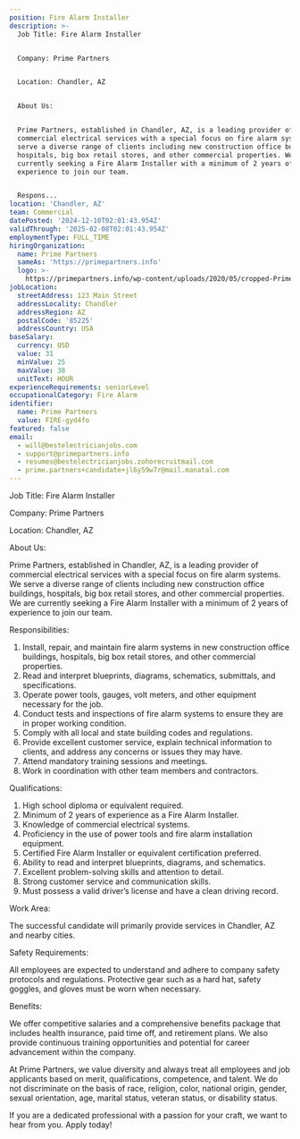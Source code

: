 ```yaml
---
position: Fire Alarm Installer
description: >-
  Job Title: Fire Alarm Installer


  Company: Prime Partners


  Location: Chandler, AZ


  About Us:


  Prime Partners, established in Chandler, AZ, is a leading provider of
  commercial electrical services with a special focus on fire alarm systems. We
  serve a diverse range of clients including new construction office buildings,
  hospitals, big box retail stores, and other commercial properties. We are
  currently seeking a Fire Alarm Installer with a minimum of 2 years of
  experience to join our team.


  Respons...
location: 'Chandler, AZ'
team: Commercial
datePosted: '2024-12-10T02:01:43.954Z'
validThrough: '2025-02-08T02:01:43.954Z'
employmentType: FULL_TIME
hiringOrganization:
  name: Prime Partners
  sameAs: 'https://primepartners.info'
  logo: >-
    https://primepartners.info/wp-content/uploads/2020/05/cropped-Prime-Partners-Logo-NO-BG-1-1.png
jobLocation:
  streetAddress: 123 Main Street
  addressLocality: Chandler
  addressRegion: AZ
  postalCode: '85225'
  addressCountry: USA
baseSalary:
  currency: USD
  value: 31
  minValue: 25
  maxValue: 38
  unitText: HOUR
experienceRequirements: seniorLevel
occupationalCategory: Fire Alarm
identifier:
  name: Prime Partners
  value: FIRE-gyd4fo
featured: false
email:
  - will@bestelectricianjobs.com
  - support@primepartners.info
  - resumes@bestelectricianjobs.zohorecruitmail.com
  - prime.partners+candidate+jl6y59w7r@mail.manatal.com
---
```




Job Title: Fire Alarm Installer

Company: Prime Partners

Location: Chandler, AZ

About Us:

Prime Partners, established in Chandler, AZ, is a leading provider of commercial electrical services with a special focus on fire alarm systems. We serve a diverse range of clients including new construction office buildings, hospitals, big box retail stores, and other commercial properties. We are currently seeking a Fire Alarm Installer with a minimum of 2 years of experience to join our team.

Responsibilities:

1. Install, repair, and maintain fire alarm systems in new construction office buildings, hospitals, big box retail stores, and other commercial properties.
2. Read and interpret blueprints, diagrams, schematics, submittals, and specifications.
3. Operate power tools, gauges, volt meters, and other equipment necessary for the job.
4. Conduct tests and inspections of fire alarm systems to ensure they are in proper working condition.
5. Comply with all local and state building codes and regulations.
6. Provide excellent customer service, explain technical information to clients, and address any concerns or issues they may have.
7. Attend mandatory training sessions and meetings.
8. Work in coordination with other team members and contractors.

Qualifications:

1. High school diploma or equivalent required.
2. Minimum of 2 years of experience as a Fire Alarm Installer.
3. Knowledge of commercial electrical systems.
4. Proficiency in the use of power tools and fire alarm installation equipment.
5. Certified Fire Alarm Installer or equivalent certification preferred.
6. Ability to read and interpret blueprints, diagrams, and schematics.
7. Excellent problem-solving skills and attention to detail.
8. Strong customer service and communication skills.
9. Must possess a valid driver’s license and have a clean driving record.

Work Area:

The successful candidate will primarily provide services in Chandler, AZ and nearby cities.

Safety Requirements:

All employees are expected to understand and adhere to company safety protocols and regulations. Protective gear such as a hard hat, safety goggles, and gloves must be worn when necessary.

Benefits:

We offer competitive salaries and a comprehensive benefits package that includes health insurance, paid time off, and retirement plans. We also provide continuous training opportunities and potential for career advancement within the company.

At Prime Partners, we value diversity and always treat all employees and job applicants based on merit, qualifications, competence, and talent. We do not discriminate on the basis of race, religion, color, national origin, gender, sexual orientation, age, marital status, veteran status, or disability status.

If you are a dedicated professional with a passion for your craft, we want to hear from you. Apply today!